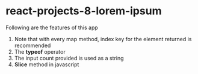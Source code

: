 # react-projects-8-lorem-ipsum

Following are the features of this app
1. Note that with every map method, index key for the element returned is recommended
2. The **typeof** operator
3. The input count provided is used as a string
4. **Slice** method in javascript 